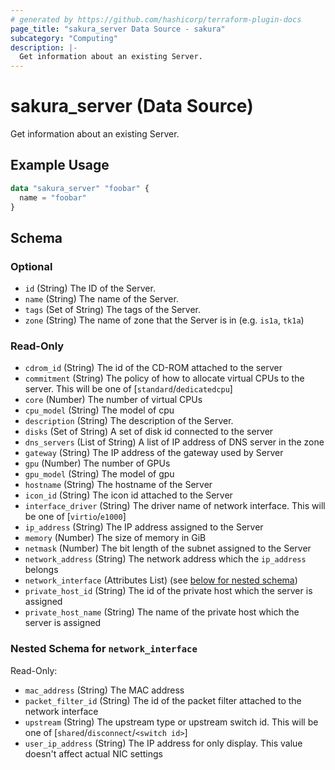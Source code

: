 ```yaml
---
# generated by https://github.com/hashicorp/terraform-plugin-docs
page_title: "sakura_server Data Source - sakura"
subcategory: "Computing"
description: |-
  Get information about an existing Server.
---
```


# sakura_server (Data Source)

Get information about an existing Server.

## Example Usage

```terraform
data "sakura_server" "foobar" {
  name = "foobar"
}
```

<!-- schema generated by tfplugindocs -->
## Schema

### Optional

- `id` (String) The ID of the Server.
- `name` (String) The name of the Server.
- `tags` (Set of String) The tags of the Server.
- `zone` (String) The name of zone that the Server is in (e.g. `is1a`, `tk1a`)

### Read-Only

- `cdrom_id` (String) The id of the CD-ROM attached to the server
- `commitment` (String) The policy of how to allocate virtual CPUs to the server. This will be one of [`standard`/`dedicatedcpu`]
- `core` (Number) The number of virtual CPUs
- `cpu_model` (String) The model of cpu
- `description` (String) The description of the Server.
- `disks` (Set of String) A set of disk id connected to the server
- `dns_servers` (List of String) A list of IP address of DNS server in the zone
- `gateway` (String) The IP address of the gateway used by Server
- `gpu` (Number) The number of GPUs
- `gpu_model` (String) The model of gpu
- `hostname` (String) The hostname of the Server
- `icon_id` (String) The icon id attached to the Server
- `interface_driver` (String) The driver name of network interface. This will be one of [`virtio`/`e1000`]
- `ip_address` (String) The IP address assigned to the Server
- `memory` (Number) The size of memory in GiB
- `netmask` (Number) The bit length of the subnet assigned to the Server
- `network_address` (String) The network address which the `ip_address` belongs
- `network_interface` (Attributes List) (see [below for nested schema](#nestedatt--network_interface))
- `private_host_id` (String) The id of the private host which the server is assigned
- `private_host_name` (String) The name of the private host which the server is assigned

<a id="nestedatt--network_interface"></a>
### Nested Schema for `network_interface`

Read-Only:

- `mac_address` (String) The MAC address
- `packet_filter_id` (String) The id of the packet filter attached to the network interface
- `upstream` (String) The upstream type or upstream switch id. This will be one of [`shared`/`disconnect`/`<switch id>`]
- `user_ip_address` (String) The IP address for only display. This value doesn't affect actual NIC settings
